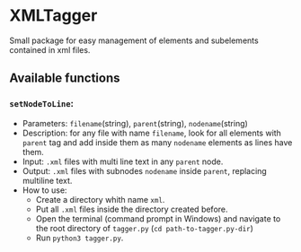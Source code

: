 # XMLTagger

Small package for easy management of elements and subelements contained in xml files.

## Available functions

### `setNodeToLine`:
- Parameters: `filename`(string), `parent`(string), `nodename`(string)
- Description: for any file with name `filename`, look for all elements with `parent` tag and add inside them as many `nodename` elements as lines have them.
- Input: `.xml` files with multi line text in any `parent` node.
- Output: `.xml` files with subnodes `nodename` inside `parent`, replacing multiline text.
- How to use: 
    - Create a directory whith name `xml`.
    - Put all `.xml` files inside the directory created before.
    - Open the terminal (command prompt in Windows) and navigate to the root directory of `tagger.py` (`cd path-to-tagger.py-dir`)
    - Run `python3 tagger.py`.